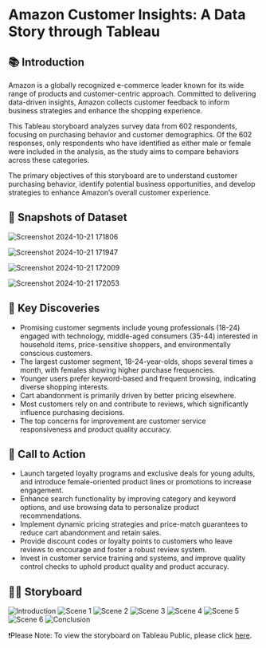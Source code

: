 # Amazon Customer Insights: A Data Story through Tableau

## 📚 Introduction
Amazon is a globally recognized e-commerce leader known for its wide range of products and customer-centric approach. Committed to delivering data-driven insights, Amazon collects customer feedback to inform business strategies and enhance the shopping experience.

This Tableau storyboard analyzes survey data from 602 respondents, focusing on purchasing behavior and customer demographics. Of the 602 responses, only respondents who have identified as either male or female were included in the analysis, as the study aims to compare behaviors across these categories.

The primary objectives of this storyboard are to understand customer purchasing behavior, identify potential business opportunities, and develop strategies to enhance Amazon’s overall customer experience.

## 📸 Snapshots of Dataset
![Screenshot 2024-10-21 171806](https://github.com/user-attachments/assets/16790afd-0d24-4224-972b-5e365c17beb3)

![Screenshot 2024-10-21 171947](https://github.com/user-attachments/assets/26ad00f8-746d-449d-a9c0-a3af93ee42d7)

![Screenshot 2024-10-21 172009](https://github.com/user-attachments/assets/3fde51db-2c22-48eb-9cef-cd02c807fab1)

![Screenshot 2024-10-21 172053](https://github.com/user-attachments/assets/6cc817b3-3030-4e4f-87a6-e7b9b74a616b)

## 🔎 Key Discoveries
- Promising customer segments include young professionals (18-24) engaged with technology, middle-aged consumers (35-44) interested in household items, price-sensitive shoppers, and environmentally conscious customers.
- The largest customer segment, 18-24-year-olds, shops several times a month, with females showing higher purchase frequencies.
- Younger users prefer keyword-based and frequent browsing, indicating diverse shopping interests.
- Cart abandonment is primarily driven by better pricing elsewhere.
- Most customers rely on and contribute to reviews, which significantly influence purchasing decisions.
- The top concerns for improvement are customer service responsiveness and product quality accuracy.

## 📣 Call to Action
- Launch targeted loyalty programs and exclusive deals for young adults, and introduce female-oriented product lines or promotions to increase engagement.
- Enhance search functionality by improving category and keyword options, and use browsing data to personalize product recommendations.
- Implement dynamic pricing strategies and price-match guarantees to reduce cart abandonment and retain sales.
- Provide discount codes or loyalty points to customers who leave reviews to encourage and foster a robust review system.
- Invest in customer service training and systems, and improve quality control checks to uphold product quality and product accuracy.

## 👩‍🏫 Storyboard
![Introduction](https://github.com/user-attachments/assets/89488862-a569-4902-8888-c35b20f19e3f)
![Scene 1](https://github.com/user-attachments/assets/6040c471-2e8e-4ebc-b189-1d4cfd256fda)
![Scene 2](https://github.com/user-attachments/assets/adc73a26-ad4d-4d3a-a4ba-40e90d5100c4)
![Scene 3](https://github.com/user-attachments/assets/1d49d4b1-e20f-4f69-8082-6b51bc454839)
![Scene 4](https://github.com/user-attachments/assets/5c8a2310-6b00-4af6-9352-b593bd724272)
![Scene 5](https://github.com/user-attachments/assets/1afdf8e7-1e29-47c6-89da-dca9fc7fd867)
![Scene 6](https://github.com/user-attachments/assets/700fffe5-f8e7-4cc9-8533-07863227718c)
![Conclusion](https://github.com/user-attachments/assets/829aefac-1503-4a79-9e60-f143de727f83)

❗Please Note: To view the storyboard on Tableau Public, please click [here](https://public.tableau.com/views/AmazonCustomerInsightsDashboard/StoryBoard?:language=en-US&:sid=&:display_count=n&:origin=viz_share_link).
